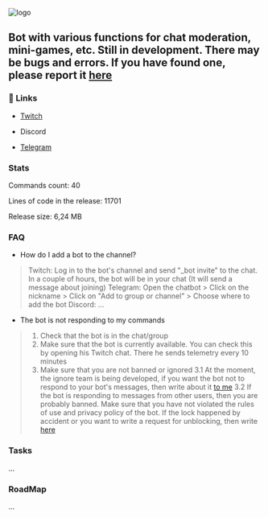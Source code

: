 <img 
    src="https://i.api.itzkitb.lol/butterbror/github_logo.png" 
    alt="logo"
/>

Bot with various functions for chat moderation, mini-games, etc. Still in development. There may be bugs and errors. If you have found one, please report it [here](https://forms.gle/PY39uP9jy122VfZo6)
---
### 🔗 Links
- [Twitch](https://twitch.tv/butterbror)

- Discord

- [Telegram](https://t.me/butterBror_bot)

### Stats
Commands count: 40

Lines of code in the release: 11701

Release size: 6,24 MB

### FAQ
- How do I add a bot to the channel?
> Twitch: Log in to the bot's channel and send "_bot invite" to the chat. In a couple of hours, the bot will be in your chat (It will send a message about joining)
> Telegram: Open the chatbot > Click on the nickname > Click on "Add to group or channel" > Choose where to add the bot
> Discord: ...

- The bot is not responding to my commands
> 1. Check that the bot is in the chat/group
> 2. Make sure that the bot is currently available. You can check this by opening his Twitch chat. There he sends telemetry every 10 minutes
> 3. Make sure that you are not banned or ignored
> 3.1 At the moment, the ignore team is being developed, if you want the bot not to respond to your bot's messages, then write about it [to me](mailto://itzkitb@gmail.com)
> 3.2 If the bot is responding to messages from other users, then you are probably banned. Make sure that you have not violated the rules of use and privacy policy of the bot. If the lock happened by accident or you want to write a request for unblocking, then write [here](mailto://itzkitb@gmail.com)

### Tasks
...

### RoadMap
...